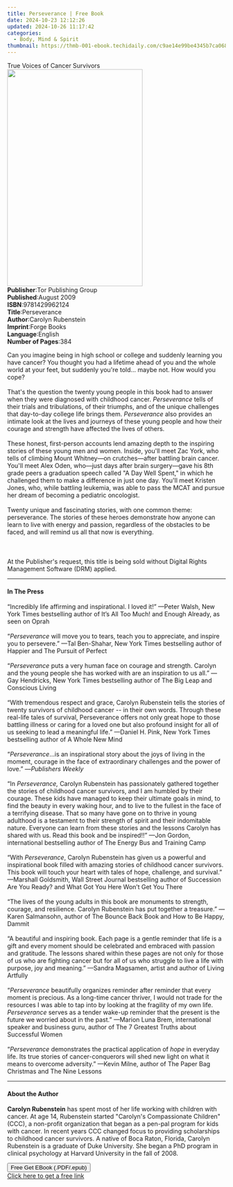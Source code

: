 ```yaml
---
title: Perseverance | Free Book
date: 2024-10-23 12:12:26
updated: 2024-10-26 11:17:42
categories:
  - Body, Mind & Spirit
thumbnail: https://thmb-001-ebook.techidaily.com/c9ae14e99be4345b7ca068724a11edb2d1b2696fdc23df0933c08886a72ed5e8.jpg
---
```

<main id="book-container">
  <div class="flex flex-col">
    <div class="book-brief flex-1 py-6 px-4 sm:p-6 md:py-10 md:px-8">
      <!-- brief-->
      <div class="book-brief-main">True Voices of Cancer Survivors</div>
    </div>
    <div
      class="book-meta-info flex-1 grid gap-4 col-start-1 col-end-3 row-start-1 sm:mb-6 sm:grid-cols-4 lg:gap-6 lg:col-start-2 lg:row-end-6 lg:row-span-6 lg:mb-0"
    >
      <div
        class="book-meta-info-left place-content-center mt-4 p-4 text-sm leading-6 col-start-2 col-span-2 dark:text-slate-400"
      >
        <img
          class="w-full h-500 object-cover rounded-lg sm:h-255 sm:col-span-2 lg:col-span-full"
          src="https://img-001-ebook.techidaily.com/e3066fccc59516bbe61ef0a4d953886b872e6c0742bd33fa48f4d2a793d8c589.jpg"
          alt=""
          width="312"
          height="500"
        />
      </div>
      <div
        class="book-meta-info-right mt-2 col-start-1 row-start-2 col-span-3 self-center"
      >
        <!-- meta data  -->
        <div class="flex flex-col px-4 md:px-8">
          <div class="flex-1">
            <strong>Publisher</strong>:<span class="px-2"
              >Tor Publishing Group</span
            >
          </div>
          <div class="flex-1">
            <strong>Published</strong>:<span class="px-2">August 2009</span>
          </div>
          <div class="flex-1">
            <strong>ISBN</strong>:<span class="px-2">9781429962124</span>
          </div>
          <div class="flex-1">
            <strong>Title</strong>:<span class="px-2">Perseverance</span>
          </div>
          <div class="flex-1">
            <strong>Author</strong>:<span class="px-2">Carolyn Rubenstein</span>
          </div>
          <div class="flex-1">
            <strong>Imprint</strong>:<span class="px-2">Forge Books</span>
          </div>
          <div class="flex-1">
            <strong>Language</strong>:<span class="px-2">English</span>
          </div>
          <div class="flex-1">
            <strong>Number of Pages</strong>:<span class="px-2">384</span>
          </div>
        </div>
      </div>
    </div>
    <div class="book-description flex-1 py-6 px-4 sm:p-6 md:py-10 md:px-8">
      <div class="book-description-main">
        <div accordion-content="" id="description">
          <p>
            Can you imagine being in high school or college and suddenly
            learning you have cancer? You thought you had a lifetime ahead of
            you and the whole world at your feet, but suddenly you're told...
            maybe not. How would you cope?<br /><br />That's the question the
            twenty young people in this book had to answer when they were
            diagnosed with childhood cancer. <i>Perseverance</i> tells of their
            trials and tribulations, of their triumphs, and of the unique
            challenges that day-to-day college life brings them.
            <i>Perseverance</i> also provides an intimate look at the lives and
            journeys of these young people and how their courage and strength
            have affected the lives of others.<br /><br />These honest,
            first-person accounts lend amazing depth to the inspiring stories of
            these young men and women. Inside, you'll meet Zac York, who tells
            of climbing Mount Whitney—on crutches—after battling brain cancer.
            You'll meet Alex Oden, who—just days after brain surgery—gave his
            8th grade peers a graduation speech called "A Day Well Spent," in
            which he challenged them to make a difference in just one day.
            You'll meet Kristen Jones, who, while battling leukemia, was able to
            pass the MCAT and pursue her dream of becoming a pediatric
            oncologist. <br /><br />Twenty unique and fascinating stories, with
            one common theme: perseverance. The stories of these heroes
            demonstrate how anyone can learn to live with energy and passion,
            regardless of the obstacles to be faced, and will remind us all that
            now is everything. <br /><br /><br /><br />At the Publisher's
            request, this title is being sold without Digital Rights Management
            Software (DRM) applied.
          </p>
        </div>
        <div class="accordion-fader"></div>
      </div>
    </div>
    <div class="book-excerpts flex-1 py-6 px-4 sm:p-6 md:py-10 md:px-8">
      <!-- excerpts-->
      <div class="book-excerpts-main">
        <hr />
        <h4 class="placeholder placeholder-heading">
          <span>In The Press</span>
        </h4>
        <p></p>
        <p>
          “Incredibly life affirming and inspirational. I loved it!” —Peter
          Walsh, New York Times bestselling author of It’s All Too Much! and
          Enough Already, as seen on Oprah<br /><br />“<i>Perseverance</i> will
          move you to tears, teach you to appreciate, and inspire you to
          persevere.” —Tal Ben-Shahar, New York Times bestselling author of
          Happier and The Pursuit of Perfect<br /><br />“<i>Perseverance</i>
          puts a very human face on courage and strength. Carolyn and the young
          people she has worked with are an inspiration to us all.” —Gay
          Hendricks, New York Times bestselling author of The Big Leap and
          Conscious Living<br /><br />“With tremendous respect and grace,
          Carolyn Rubenstein tells the stories of twenty survivors of childhood
          cancer -- in their own words. Through these real-life tales of
          survival, Perseverance offers not only great hope to those battling
          illness or caring for a loved one but also profound insight for all of
          us seeking to lead a meaningful life.” —Daniel H. Pink, New York Times
          bestselling author of A Whole New Mind<br /><br />“<i>Perseverance</i>...is
          an inspirational story about the joys of living in the moment, courage
          in the face of extraordinary challenges and the power of love.” —<i
            >Publishers Weekly</i
          ><br /><br />“In <i>Perseverance,</i> Carolyn Rubenstein has
          passionately gathered together the stories of childhood cancer
          survivors, and I am humbled by their courage. These kids have managed
          to keep their ultimate goals in mind, to find the beauty in every
          waking hour, and to live to the fullest in the face of a terrifying
          disease. That so many have gone on to thrive in young adulthood is a
          testament to their strength of spirit and their indomitable nature.
          Everyone can learn from these stories and the lessons Carolyn has
          shared with us. Read this book and be inspired!!” —Jon Gordon,
          international bestselling author of The Energy Bus and Training
          Camp<br /><br />“With <i>Perseverance</i>, Carolyn Rubenstein has
          given us a powerful and inspirational book filled with amazing stories
          of childhood cancer survivors. This book will touch your heart with
          tales of hope, challenge, and survival.” —Marshall Goldsmith, Wall
          Street Journal bestselling author of Succession Are You Ready? and
          What Got You Here Won’t Get You There<br /><br />“The lives of the
          young adults in this book are monuments to strength, courage, and
          resilience. Carolyn Rubenstein has put together a treasure.” —Karen
          Salmansohn, author of The Bounce Back Book and How to Be Happy,
          Dammit<br /><br />“A beautiful and inspiring book. Each page is a
          gentle reminder that life is a gift and every moment should be
          celebrated and embraced with passion and gratitude. The lessons shared
          within these pages are not only for those of us who are fighting
          cancer but for all of us who struggle to live a life with purpose, joy
          and meaning.” —Sandra Magsamen, artist and author of Living
          Artfully<br /><br />“<i>Perseverance</i> beautifully organizes
          reminder after reminder that every moment is precious. As a long-time
          cancer thriver, I would not trade for the resources I was able to tap
          into by looking at the fragility of my own life.
          <i>Perseverance</i> serves as a tender wake-up reminder that the
          present is the future we worried about in the past.” —Marion Luna
          Brem, international speaker and business guru, author of The 7
          Greatest Truths about Successful Women<br /><br />“<i>Perseverance </i
          >demonstrates the practical application of <i>hope</i> in everyday
          life. Its true stories of cancer-conquerors will shed new light on
          what it means to overcome adversity.” —Kevin Milne, author of The
          Paper Bag Christmas and The Nine Lessons
        </p>
        <p></p>
      </div>
    </div>
    <div class="book-about-author flex-1 py-6 px-4 sm:p-6 md:py-10 md:px-8">
      <!-- about author-->
      <div class="book-main-author-main">
        <hr />
        <h4 class="placeholder placeholder-heading">
          <span>About the Author</span>
        </h4>
        <p></p>
        <p>
          <b>Carolyn Rubenstein</b> has spent most of her life working with
          children with cancer. At age 14, Rubenstein started "Carolyn's
          Compassionate Children" (CCC), a non-profit organization that began as
          a pen-pal program for kids with cancer. In recent years CCC changed
          focus to providing scholarships to childhood cancer survivors. A
          native of Boca Raton, Florida, Carolyn Rubenstein is a graduate of
          Duke University. She began a PhD program in clinical psychology at
          Harvard University in the fall of 2008.
        </p>
        <p></p>
      </div>
    </div>
    <div class="book-free-get flex-1 py-6 px-4 sm:p-6 md:py-10 md:px-8">
      <button
        id="btn-free-get"
        class="bg-blue-500 hover:bg-blue-700 text-white font-bold py-2 px-4 rounded"
      >
        Free Get EBook (.PDF/.epub)
      </button>
      <div id="countdown-display" class="px-2 text-lg mt-2"></div>
      <a
        id="free-link"
        class="hidden bg-blue-500 hover:bg-blue-700 text-white font-bold py-2 px-4 rounded"
        href="https://www.ebooks.com/en-us/book/633961/perseverance/carolyn-rubenstein/"
        target="_blank"
        >Click here to get a free link</a
      >
    </div>
    <script>
      let countdownTime = 0;
      let countdownInterval = null;
      document
        .getElementById('btn-free-get')
        .addEventListener('click', startCountdown);
      function startCountdown() {
        countdownTime = new Date().getTime() + 60000 * 3;
        countdownInterval = setInterval(updateCountdown, 1000);
        document.getElementById('btn-free-get').disabled = true;
        document
          .getElementById('btn-free-get')
          .classList.add('bg-gray-500', 'cursor-not-allowed');
      }
      function updateCountdown() {
        let currentTime = new Date().getTime();
        let timeLeft = countdownTime - currentTime;
        let secondsLeft = Math.floor(timeLeft / 1000);
        document.getElementById('countdown-display').innerHTML =
          `Remaining time: ${secondsLeft} seconds.`;
        if (secondsLeft <= 0) {
          clearInterval(countdownInterval);
          document.getElementById('btn-free-get').classList.add('hidden');
          document.getElementById('free-link').classList.remove('hidden');
          document.getElementById('countdown-display').innerHTML = '';
        }
      }
    </script>
  </div>
</main>

